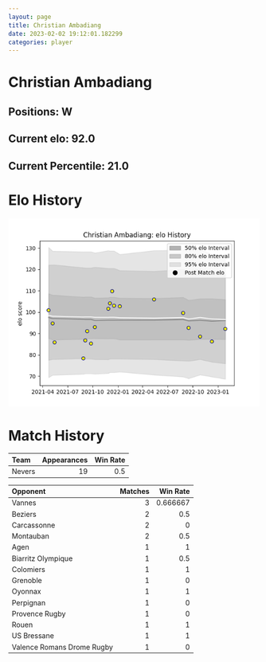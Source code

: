 ```yaml
---  
layout: page  
title: Christian Ambadiang  
date: 2023-02-02 19:12:01.182299  
categories: player  
---
```

# Christian Ambadiang

## Positions: W

## Current elo: 92.0

## Current Percentile: 21.0

# Elo History


![elo history](history_ChristianAmbadiang.png)
# Match History


| Team   |   Appearances |   Win Rate |
|:-------|--------------:|-----------:|
| Nevers |            19 |        0.5 |

| Opponent                   |   Matches |   Win Rate |
|:---------------------------|----------:|-----------:|
| Vannes                     |         3 |   0.666667 |
| Beziers                    |         2 |   0.5      |
| Carcassonne                |         2 |   0        |
| Montauban                  |         2 |   0.5      |
| Agen                       |         1 |   1        |
| Biarritz Olympique         |         1 |   0.5      |
| Colomiers                  |         1 |   1        |
| Grenoble                   |         1 |   0        |
| Oyonnax                    |         1 |   1        |
| Perpignan                  |         1 |   0        |
| Provence Rugby             |         1 |   0        |
| Rouen                      |         1 |   1        |
| US Bressane                |         1 |   1        |
| Valence Romans Drome Rugby |         1 |   0        |